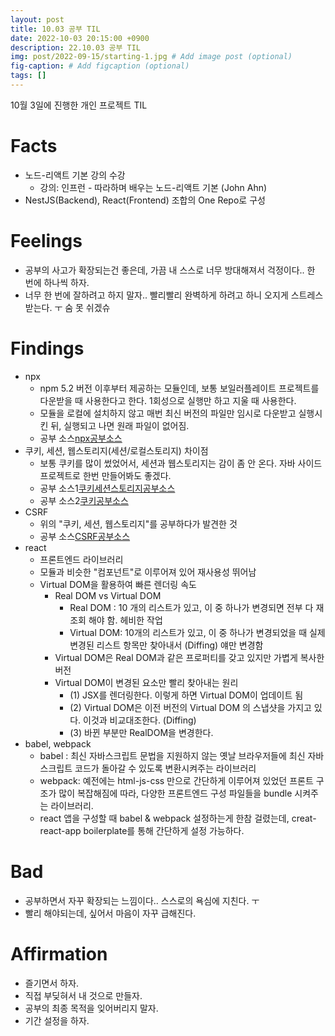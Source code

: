 ```yaml
---
layout: post
title: 10.03 공부 TIL
date: 2022-10-03 20:15:00 +0900
description: 22.10.03 공부 TIL
img: post/2022-09-15/starting-1.jpg # Add image post (optional)
fig-caption: # Add figcaption (optional)
tags: []
---
```


10월 3일에 진행한 개인 프로젝트 TIL

# Facts

- 노드-리액트 기본 강의 수강
  - 강의: 인프런 - 따라하며 배우는 노드-리액트 기본 (John Ahn)
- NestJS(Backend), React(Frontend) 조합의 One Repo로 구성

# Feelings

- 공부의 사고가 확장되는건 좋은데, 가끔 내 스스로 너무 방대해져서 걱정이다.. 한 번에 하나씩 하자.
- 너무 한 번에 잘하려고 하지 말자.. 빨리빨리 완벽하게 하려고 하니 오지게 스트레스 받는다. ㅜ 숨 못 쉬겠슈

# Findings

- npx
  - npm 5.2 버전 이후부터 제공하는 모듈인데, 보통 보일러플레이트 프로젝트를 다운받을 때 사용한다고 한다. 1회성으로 실행만 하고 지울 때 사용한다.
  - 모듈을 로컬에 설치하지 않고 매번 최신 버전의 파일만 임시로 다운받고 실행시킨 뒤, 실행되고 나면 원래 파일이 없어짐.
  - 공부 소스[npx공부소스](https://ljh86029926.gitbook.io/coding-apple-react/undefined/npm-npx)
- 쿠키, 세션, 웹스토리지(세션/로컬스토리지) 차이점
  - 보통 쿠키를 많이 썼었어서, 세션과 웹스토리지는 감이 좀 안 온다. 자바 사이드 프로젝트로 한번 만들어봐도 좋겠다.
  - 공부 소스1[쿠키세션스토리지공부소스](https://doqtqu.tistory.com/306)
  - 공부 소스2[쿠키공부소스](https://developer.mozilla.org/en-US/docs/Web/HTTP/Cookies)
- CSRF
  - 위의 "쿠키, 세션, 웹스토리지"를 공부하다가 발견한 것
  - 공부 소스[CSRF공부소스](https://itstory.tk/entry/CSRF-%EA%B3%B5%EA%B2%A9%EC%9D%B4%EB%9E%80-%EA%B7%B8%EB%A6%AC%EA%B3%A0-CSRF-%EB%B0%A9%EC%96%B4-%EB%B0%A9%EB%B2%95)
- react
  - 프론트엔드 라이브러리
  - 모듈과 비슷한 "컴포넌트"로 이루어져 있어 재사용성 뛰어남
  - Virtual DOM을 활용하여 빠른 렌더링 속도
    - Real DOM vs Virtual DOM
      - Real DOM : 10 개의 리스트가 있고, 이 중 하나가 변경되면 전부 다 재조회 해야 함. 헤비한 작업
      - Virtual DOM: 10개의 리스트가 있고, 이 중 하나가 변경되었을 때 실제 변경된 리스트 항목만 찾아내서 (Diffing) 얘만 변경함
    - Virtual DOM은 Real DOM과 같은 프로퍼티를 갖고 있지만 가볍게 복사한 버전
    - Virtual DOM이 변경된 요소만 빨리 찾아내는 원리
      - (1) JSX를 렌더링한다. 이렇게 하면 Virtual DOM이 업데이트 됨
      - (2) Virtual DOM은 이전 버전의 Virtual DOM 의 스냅샷을 가지고 있다. 이것과 비교대조한다. (Diffing)
      - (3) 바뀐 부분만 RealDOM을 변경한다.
- babel, webpack
  - babel : 최신 자바스크립트 문법을 지원하지 않는 옛날 브라우저들에 최신 자바스크립트 코드가 돌아갈 수 있도록 변환시켜주는 라이브러리
  - webpack: 예전에는 html-js-css 만으로 간단하게 이루어져 있었던 프론트 구조가 많이 복잡해짐에 따라, 다양한 프론트엔드 구성 파일들을 bundle 시켜주는 라이브러리.
  - react 앱을 구성할 때 babel & webpack 설정하는게 한참 걸렸는데, creat-react-app boilerplate를 통해 간단하게 설정 가능하다.

# Bad

- 공부하면서 자꾸 확장되는 느낌이다.. 스스로의 욕심에 지친다. ㅜ
- 빨리 해야되는데, 싶어서 마음이 자꾸 급해진다.

# Affirmation

- 즐기면서 하자.
- 직접 부딪혀서 내 것으로 만들자.
- 공부의 최종 목적을 잊어버리지 말자.
- 기간 설정을 하자.
